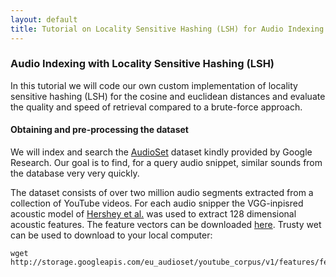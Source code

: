 ```yaml
---
layout: default
title: Tutorial on Locality Sensitive Hashing (LSH) for Audio Indexing and Retrieval
---
```


### Audio Indexing with Locality Sensitive Hashing (LSH)

In this tutorial we will code our own custom implementation of locality sensitive hashing (LSH) for the cosine and euclidean distances and evaluate the quality and speed of retrieval compared to a brute-force approach.

#### Obtaining and pre-processing the dataset

We will index and search the [AudioSet](https://research.google.com/audioset/) dataset kindly provided by Google Research. Our goal is to find, for a query audio snippet, similar sounds from the database very very quickly.

The dataset consists of over two million audio segments extracted from a collection of YouTube videos. For each audio snipper the VGG-inpisred acoustic model of [Hershey et al.](https://ai.google/research/pubs/pub45611) was used to extract
128 dimensional acoustic features. The feature vectors can be downloaded [here](https://research.google.com/audioset/download.html). Trusty wet can be used to download to your local computer:

```linux
wget http://storage.googleapis.com/eu_audioset/youtube_corpus/v1/features/features.tar.gz
```
